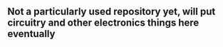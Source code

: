 ## Not a particularly used repository yet, will put circuitry and other electronics things here eventually

<!--
**Skeffry/Skeffry** is a ✨ _special_ ✨ repository because its `README.md` (this file) appears on your GitHub profile.

I'm the kind of person who wants something, is too broke to afford it, and then gaslight myself into thinking I can make proper hardware myself.
I'm about to start working on a replica F-14 Tomcat Flight Stick, including a throttle quadrant
